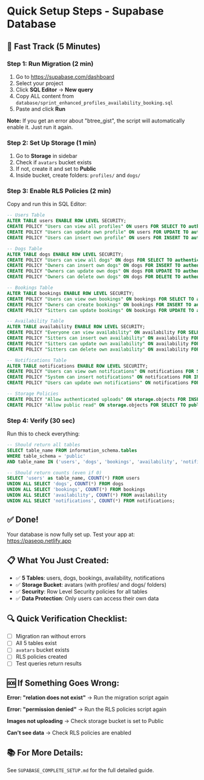 # Quick Setup Steps - Supabase Database

## 🚀 Fast Track (5 Minutes)

### Step 1: Run Migration (2 min)
1. Go to https://supabase.com/dashboard
2. Select your project
3. Click **SQL Editor** → **New query**
4. Copy ALL content from `database/sprint_enhanced_profiles_availability_booking.sql`
5. Paste and click **Run**

**Note:** If you get an error about "btree_gist", the script will automatically enable it. Just run it again.

### Step 2: Set Up Storage (1 min)
1. Go to **Storage** in sidebar
2. Check if `avatars` bucket exists
3. If not, create it and set to **Public**
4. Inside bucket, create folders: `profiles/` and `dogs/`

### Step 3: Enable RLS Policies (2 min)
Copy and run this in SQL Editor:

```sql
-- Users Table
ALTER TABLE users ENABLE ROW LEVEL SECURITY;
CREATE POLICY "Users can view all profiles" ON users FOR SELECT TO authenticated USING (true);
CREATE POLICY "Users can update own profile" ON users FOR UPDATE TO authenticated USING (auth.uid() = id);
CREATE POLICY "Users can insert own profile" ON users FOR INSERT TO authenticated WITH CHECK (auth.uid() = id);

-- Dogs Table
ALTER TABLE dogs ENABLE ROW LEVEL SECURITY;
CREATE POLICY "Users can view all dogs" ON dogs FOR SELECT TO authenticated USING (true);
CREATE POLICY "Owners can insert own dogs" ON dogs FOR INSERT TO authenticated WITH CHECK (auth.uid() = owner_id);
CREATE POLICY "Owners can update own dogs" ON dogs FOR UPDATE TO authenticated USING (auth.uid() = owner_id);
CREATE POLICY "Owners can delete own dogs" ON dogs FOR DELETE TO authenticated USING (auth.uid() = owner_id);

-- Bookings Table
ALTER TABLE bookings ENABLE ROW LEVEL SECURITY;
CREATE POLICY "Users can view own bookings" ON bookings FOR SELECT TO authenticated USING (auth.uid() = owner_id OR auth.uid() = sitter_id);
CREATE POLICY "Owners can create bookings" ON bookings FOR INSERT TO authenticated WITH CHECK (auth.uid() = owner_id);
CREATE POLICY "Sitters can update bookings" ON bookings FOR UPDATE TO authenticated USING (auth.uid() = sitter_id);

-- Availability Table
ALTER TABLE availability ENABLE ROW LEVEL SECURITY;
CREATE POLICY "Everyone can view availability" ON availability FOR SELECT TO authenticated USING (true);
CREATE POLICY "Sitters can insert own availability" ON availability FOR INSERT TO authenticated WITH CHECK (auth.uid() = sitter_id);
CREATE POLICY "Sitters can update own availability" ON availability FOR UPDATE TO authenticated USING (auth.uid() = sitter_id);
CREATE POLICY "Sitters can delete own availability" ON availability FOR DELETE TO authenticated USING (auth.uid() = sitter_id);

-- Notifications Table
ALTER TABLE notifications ENABLE ROW LEVEL SECURITY;
CREATE POLICY "Users can view own notifications" ON notifications FOR SELECT TO authenticated USING (auth.uid() = user_id);
CREATE POLICY "System can insert notifications" ON notifications FOR INSERT TO authenticated WITH CHECK (true);
CREATE POLICY "Users can update own notifications" ON notifications FOR UPDATE TO authenticated USING (auth.uid() = user_id);

-- Storage Policies
CREATE POLICY "Allow authenticated uploads" ON storage.objects FOR INSERT TO authenticated WITH CHECK (bucket_id = 'avatars');
CREATE POLICY "Allow public read" ON storage.objects FOR SELECT TO public USING (bucket_id = 'avatars');
```

### Step 4: Verify (30 sec)
Run this to check everything:

```sql
-- Should return all tables
SELECT table_name FROM information_schema.tables 
WHERE table_schema = 'public' 
AND table_name IN ('users', 'dogs', 'bookings', 'availability', 'notifications');

-- Should return counts (even if 0)
SELECT 'users' as table_name, COUNT(*) FROM users
UNION ALL SELECT 'dogs', COUNT(*) FROM dogs
UNION ALL SELECT 'bookings', COUNT(*) FROM bookings
UNION ALL SELECT 'availability', COUNT(*) FROM availability
UNION ALL SELECT 'notifications', COUNT(*) FROM notifications;
```

## ✅ Done!

Your database is now fully set up. Test your app at: https://paseop.netlify.app

## 📋 What You Just Created:

- ✅ **5 Tables**: users, dogs, bookings, availability, notifications
- ✅ **Storage Bucket**: avatars (with profiles/ and dogs/ folders)
- ✅ **Security**: Row Level Security policies for all tables
- ✅ **Data Protection**: Only users can access their own data

## 🔍 Quick Verification Checklist:

- [ ] Migration ran without errors
- [ ] All 5 tables exist
- [ ] `avatars` bucket exists
- [ ] RLS policies created
- [ ] Test queries return results

## 🆘 If Something Goes Wrong:

**Error: "relation does not exist"**
→ Run the migration script again

**Error: "permission denied"**
→ Run the RLS policies script again

**Images not uploading**
→ Check storage bucket is set to Public

**Can't see data**
→ Check RLS policies are enabled

## 📚 For More Details:

See `SUPABASE_COMPLETE_SETUP.md` for the full detailed guide.
